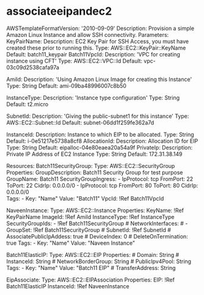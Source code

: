 # associateeipandec2
AWSTemplateFormatVersion: '2010-09-09'
Description: Provision a simple Amazon Linux Instance and allow SSH connectivity.
Parameters:
  KeyPairName:
    Description: EC2 Key Pair for SSH Access, you must have created these prior to
      running this.
    Type: AWS::EC2::KeyPair::KeyName
    Default: batch11_keypair
  Batch11VpcId:
    Description: 'VPC for creating instance using CFT'
    Type: AWS::EC2::VPC::Id
    Default: vpc-03c09d2538cafa97a

  AmiId:
    Description: 'Using Amazon Linux Image for creating this Instance'
    Type: String
    Default: ami-09ba48996007c8b50

  InstanceType:
    Description: 'Instance type configuration'
    Type: String
    Default: t2.micro

  SubnetId:
    Description: 'Giving the public-subnet1 for this instance'
    Type: AWS::EC2::Subnet::Id
    Default: subnet-06dd1f259fe362a7d 
  
  InstanceId:
    Description: Instance to which EIP to be allocated.
    Type: String
    Default: i-0e51217e5738a8cf8
  AllocationId:
    Description: Allocation ID for EIP
    Type: String
    Default: eipalloc-04e80eaea20a54a9f
  PrivateIp:
    Description: Private IP Address of EC2 Instance
    Type: String
    Default: 172.31.38.149

Resources:
  Batch11SecurityGroup:
      Type: AWS::EC2::SecurityGroup
      Properties: 
        GroupDescription: Batch11 Security Group for test purpose
        GroupName: Batch11
        SecurityGroupIngress: 
          - IpProtocol: tcp
            FromPort: 22
            ToPort: 22
            CidrIp: 0.0.0.0/0
          - IpProtocol: tcp
            FromPort: 80
            ToPort: 80
            CidrIp: 0.0.0.0/0   
        Tags:
          - Key: "Name"
            Value: "Batch11"
        VpcId: !Ref Batch11VpcId
         
  NaveenInstance:
      Type: AWS::EC2::Instance
      Properties:
        KeyName: !Ref KeyPairName
        ImageId: !Ref AmiId
        InstanceType: !Ref InstanceType
        SecurityGroupIds: 
          - !Ref Batch11SecurityGroup
        # NetworkInterfaces:
        #   - GroupSet: !Ref Batch11SecurityGroup
        #     SubnetId: !Ref SubnetId
        #     AssociatePublicIpAddess: true
        #      DeviceIndex: 0
        #      DeleteOnTermination: true
        Tags:
          - Key: "Name"
            Value: "Naveen Instance" 

  Batch11ElasticIP:
      Type: AWS::EC2::EIP
      Properties: 
        # Domain: String
        # InstanceId: String
        # NetworkBorderGroup: String
        # PublicIpv4Pool: String
        Tags: 
          - Key: "Name"
            Value: "Batch11 EIP" 
        # TransferAddress: String

  EipAssociate:
    Type: AWS::EC2::EIPAssociation
    Properties: 
      EIP: !Ref Batch11ElasticIP
      InstanceId: !Ref NaveenInstance
